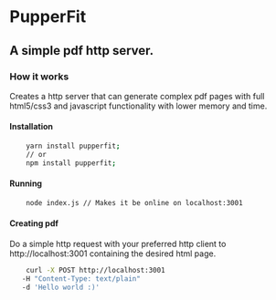 # PupperFit

## A simple pdf http server.

### How it works

Creates a http server that can generate complex pdf pages with full html5/css3 and javascript functionality with lower memory and time.

#### Installation
```bash
    yarn install pupperfit;
    // or 
    npm install pupperfit;
```

#### Running
```bash
    node index.js // Makes it be online on localhost:3001
```

#### Creating pdf 
Do a simple http request with your preferred http client to http://localhost:3001 containing the desired html page.
```bash
    curl -X POST http://localhost:3001 
   -H "Content-Type: text/plain"
   -d 'Hello world :)'  
```



